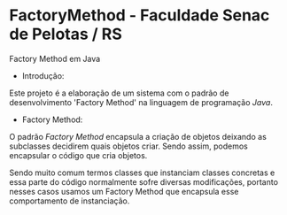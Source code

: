 # FactoryMethod - Faculdade Senac de Pelotas / RS
Factory Method em Java


* Introdução:

Este projeto é a elaboração de um sistema com o padrão de desenvolvimento 'Factory Method' na linguagem de programação *Java*.


* Factory Method: 

O padrão *Factory Method* encapsula a criação de objetos deixando as subclasses decidirem quais objetos criar. Sendo assim, podemos encapsular o código que cria objetos. 

Sendo muito comum termos classes que instanciam classes concretas e essa parte do código normalmente sofre diversas modificações, portanto nesses casos usamos um Factory Method que encapsula esse comportamento de instanciação.
